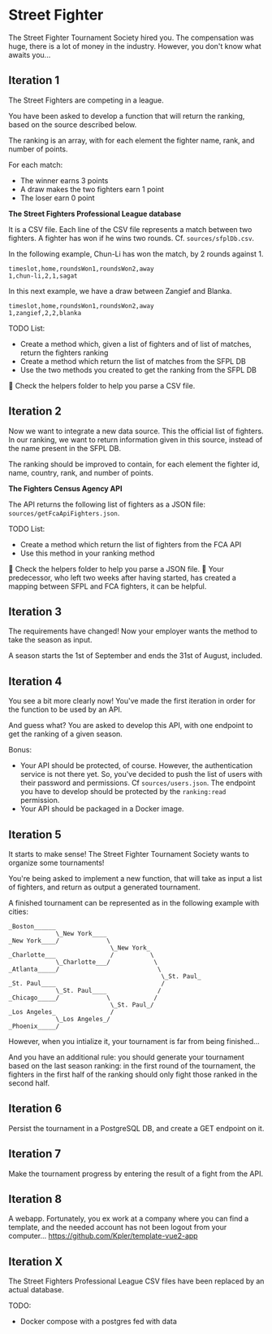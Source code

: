 # Street Fighter

The Street Fighter Tournament Society hired you. The compensation was huge, there is a lot of money in the industry. However, you don't know what awaits you...

## Iteration 1

The Street Fighters are competing in a league.

You have been asked to develop a function that will return the ranking, based on the source described below.

The ranking is an array, with for each element the fighter name, rank, and number of points.

For each match:
- The winner earns 3 points
- A draw makes the two fighters earn 1 point
- The loser earn 0 point

**The Street Fighters Professional League database**

It is a CSV file. Each line of the CSV file represents a match between two fighters. A fighter has won if he wins two rounds. Cf. `sources/sfplDb.csv`.

In the following example, Chun-Li has won the match, by 2 rounds against 1.
```
timeslot,home,roundsWon1,roundsWon2,away
1,chun-li,2,1,sagat
```

In this next example, we have a draw between Zangief and Blanka.
```
timeslot,home,roundsWon1,roundsWon2,away
1,zangief,2,2,blanka
```

TODO List:
- Create a method which, given a list of fighters and of list of matches, return the fighters ranking 
- Create a method which return the list of matches from the SFPL DB
- Use the two methods you created to get the ranking from the SFPL DB

:key: Check the helpers folder to help you parse a CSV file.

## Iteration 2

Now we want to integrate a new data source. This the official list of fighters. In our ranking, we want to return information given in this source, instead of the name present in the SFPL DB.

The ranking should be improved to contain, for each element the fighter id, name, country, rank, and number of points.

**The Fighters Census Agency API**

The API returns the following list of fighters as a JSON file: `sources/getFcaApiFighters.json`.

TODO List:
- Create a method which return the list of fighters from the FCA API
- Use this method in your ranking method

:key: Check the helpers folder to help you parse a JSON file.
:key: Your predecessor, who left two weeks after having started, has created a mapping between SFPL and FCA fighters, it can be helpful.

## Iteration 3

The requirements have changed! Now your employer wants the method to take the season as input.

A season starts the 1st of September and ends the 31st of August, included.

## Iteration 4

You see a bit more clearly now! You've made the first iteration in order for the function to be used by an API.

And guess what? You are asked to develop this API, with one endpoint to get the ranking of a given season.

Bonus:
- Your API should be protected, of course. However, the authentication service is not there yet. So, you've decided to push the list of users with their password and permissions. Cf `sources/users.json`. The endpoint you have to develop should be protected by the `ranking:read` permission.
- Your API should be packaged in a Docker image.

## Iteration 5

It starts to make sense! The Street Fighter Tournament Society wants to organize some tournaments!

You're being asked to implement a new function, that will take as input a list of fighters, and return as output a generated tournament.

A finished tournament can be represented as in the following example with cities:
```
_Boston______
             \_New York____
_New York____/             \
                            \_New York_
_Charlotte___               /          \
             \_Charlotte___/            \
_Atlanta_____/                           \
                                          \_St. Paul_
_St. Paul____                             /
             \_St. Paul____              /
_Chicago_____/             \            /
                            \_St. Paul_/
_Los Angeles_               /
             \_Los Angeles_/
_Phoenix_____/
```
However, when you intialize it, your tournament is far from being finished...

And you have an additional rule: you should generate your tournament based on the last season ranking: in the first round of the tournament, the fighters in the first half of the ranking should only fight those ranked in the second half.

## Iteration 6

Persist the tournament in a PostgreSQL DB, and create a GET endpoint on it.

## Iteration 7

Make the tournament progress by entering the result of a fight from the API.

## Iteration 8

A webapp. Fortunately, you ex work at a company where you can find a template, and the needed account has not been logout from your computer... https://github.com/Kpler/template-vue2-app

## Iteration X

The Street Fighters Professional League CSV files have been replaced by an actual database.

TODO:
- Docker compose with a postgres fed with data
